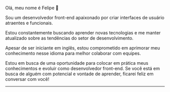 Olá, meu nome é Felipe  👋 

Sou um desenvolvedor front-end apaixonado por criar interfaces de usuário atraentes e funcionais.

Estou constantemente buscando aprender novas tecnologias e me manter atualizado sobre as tendências do setor de desenvolvimento.

Apesar de ser iniciante em inglês, estou comprometido em aprimorar meu conhecimento nesse idioma para melhor colaborar com equipes.

Estou em busca de uma oportunidade para colocar em prática meus conhecimentos e evoluir como desenvolvedor front-end. Se você está em busca de alguém com potencial e vontade de aprender, ficarei feliz em conversar com você!

----
